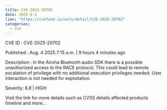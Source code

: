```yaml
--- 
title: CVE-2025-20702
date: 2025-8-4
lien: "https://cvefeed.io/vuln/detail/CVE-2025-20702"
categories:
  - cve
---
```


CVE ID : CVE-2025-20702

Published :  Aug. 4
2025
7:15 a.m. | 9 hours
4 minutes ago

Description : In the Airoha Bluetooth audio SDK
there is a possible unauthorized access to the RACE protocol. This could lead to remote escalation of privilege with no additional execution privileges needed. User interaction is not needed for exploitation.

Severity: 8.8 | HIGH

Visit the link for more details
such as CVSS details
affected products
timeline
and more...
